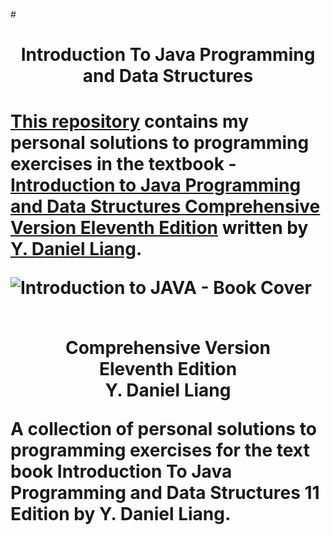 #<h1 align = "center">Introduction To Java Programming and Data Structures<h1/>
 
 **[This repository](https://github.com/aalford86/Introduction_To_Java_Programming_and_Data_Structures)** contains my personal solutions to **programming exercises** in the textbook - [Introduction to Java Programming and Data Structures Comprehensive Version Eleventh Edition](https://www.pearson.com/us/higher-education/program/Liang-Introduction-to-Java-Programming-and-Data-Structures-Comprehensive-Version-Plus-My-Lab-Programming-with-Pearson-e-Text-Access-Card-Package-11th-Edition/PGM2297842.html) written by [Y. Daniel Liang](https://yongdanielliang.github.io/).
 
<img align = "center" src="C:\Users\Alex\OneDrive\CSCC\Books\Introduction to JAVA, 11 ed. Daniel Liang\Introduction To Java.jpg" alt="Introduction to JAVA - Book Cover">
 
<p align = "center">
 <br/>Comprehensive Version
 <br/>Eleventh Edition
 <br/>Y. Daniel Liang
<p/>
 
 

 
A collection of personal solutions to programming exercises for the text book Introduction To Java Programming and Data Structures 11 Edition by Y. Daniel Liang.
